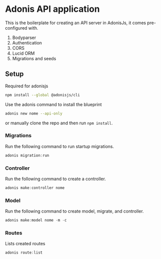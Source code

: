 # Adonis API application

This is the boilerplate for creating an API server in AdonisJs, it comes pre-configured with.

1. Bodyparser
2. Authentication
3. CORS
4. Lucid ORM
5. Migrations and seeds

## Setup

Required for adonisjs

```bash
npm install --global @adonisjs/cli
```

Use the adonis command to install the blueprint

```bash
adonis new nome --api-only
```

or manually clone the repo and then run `npm install`.

### Migrations

Run the following command to run startup migrations.

```js
adonis migration:run
```

### Controller

Run the following command to create a controller.

```js
adonis make:controller nome
```

### Model

Run the following command to create model, migrate, and controller.

```js
adonis make:model nome -m -c
```

### Routes

Lists created routes

```js
adonis route:list
```
